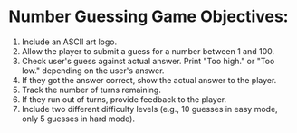 # Number Guessing Game Objectives:

1. Include an ASCII art logo.
2. Allow the player to submit a guess for a number between 1 and 100.
3. Check user's guess against actual answer. Print "Too high." or "Too low." depending on the user's answer.
4. If they got the answer correct, show the actual answer to the player.
5. Track the number of turns remaining.
6. If they run out of turns, provide feedback to the player.
7. Include two different difficulty levels (e.g., 10 guesses in easy mode, only 5 guesses in hard mode).
